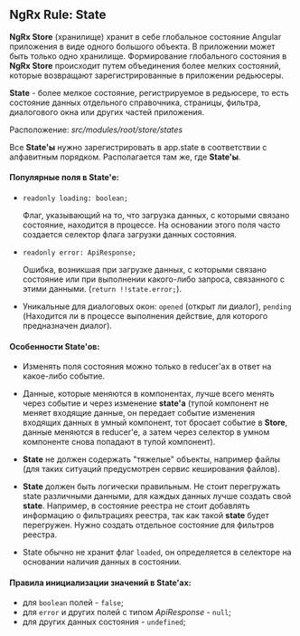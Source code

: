 ## NgRx Rule: State


**NgRx Store** (хранилище) хранит в себе глобальное состояние Angular приложения в виде одного большого объекта.
В приложении может быть только одно хранилище.
Формирование глобального состояния в **NgRx Store** происходит путем объединения более мелких состояний, которые 
возвращают зарегистрированные в приложении редьюсеры.

**State** - более мелкое состояние, регистрируемое в редьюсере, то есть состояние данных отдельного справочника, страницы, 
фильтра, диалогового окна или других частей приложения.

Расположение: _src/modules/root/store/states_

Все **State'ы** нужно зарегистрировать в app.state в соответствии с алфавитным порядком. Располагается там же, 
где **State'ы**.

#### Популярные поля в State'е:

- ```readonly loading: boolean;```

  Флаг, указывающий на то, что загрузка данных, с которыми связано состояние, находится в процессе. На основании этого 
поля часто создается селектор флага загрузки данных состояния.
- ```readonly error: ApiResponse;``` 

  Ошибка, возникшая при загрузке данных, с которыми связано состояние или при выполнении какого-либо запроса, связанного
с этими данными.
  (```return !!state.error;```).
- Уникальные для диалоговых окон: `opened` (открыт ли диалог), `pending` (Находится ли в процессе выполнения действие, 
для которого предназначен диалог).

#### Особенности State'ов:

- Изменять поля состояния можно только в reducer'ах в ответ на какое-либо событие. 

- Данные, которые меняются в компонентах, лучше всего менять через событие и через изменение **state'а** (тупой 
компонент не меняет входящие данные, он передает событие изменения входящих данных в умный компонент, тот бросает 
событие в **Store**, данные меняются в reducer'е, а затем через селектор в умном компоненте снова попадают в тупой 
компонент).

- **State** не должен содержать "тяжелые" объекты, например файлы (для таких ситуаций предусмотрен сервис кеширования 
файлов).

- **State** должен быть логически правильным. Не стоит перегружать state различными данными, для каждых данных лучше 
создать свой **state**. Например, в состояние реестра не стоит добавлять информацию о фильтрациях реестра, так как 
такой **state** будет перегружен. Нужно создать отдельное состояние для фильтров реестра.

- State обычно не хранит флаг `loaded`, он определяется в селекторе на основании наличия данных в состоянии.

#### Правила инициализации значений в State'ах:

- для `boolean` полей - `false`;
- для `error` и других полей с типом _ApiResponse_ - `null`;
- для других данных состояния - `undefined`;
